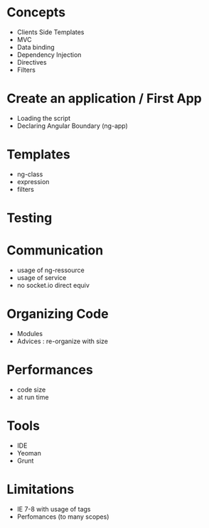 

# Concepts

* Clients Side Templates
* MVC
* Data binding
* Dependency Injection
* Directives
* Filters

# Create an application / First App

* Loading the script
* Declaring Angular Boundary (ng-app)


# Templates

* ng-class
* expression
* filters

# Testing


# Communication

* usage of ng-ressource
* usage of service
* no socket.io direct equiv

# Organizing Code

* Modules
* Advices : re-organize with size

# Performances

* code size
* at run time

# Tools

* IDE
* Yeoman
* Grunt


# Limitations

* IE 7-8 with usage of tags
* Perfomances (to many scopes)

